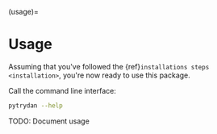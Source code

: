 (usage)=

# Usage

Assuming that you've followed the {ref}`installations steps <installation>`, you're now ready to use this package.

Call the command line interface:

```bash
pytrydan --help
```

TODO: Document usage
